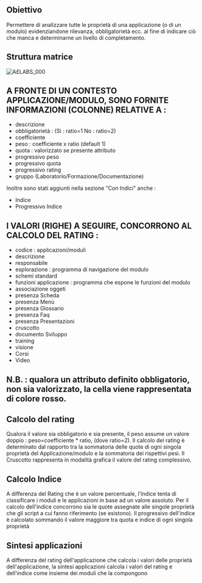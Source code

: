 ## Obiettivo
Permettere di analizzare tutte le proprietà di una applicazione (o di un modulo) evidenziandone rilevanza, obbligatorietà ecc. al fine di indicare ciò che manca e determinarne un livello di completamento.
## Struttura matrice
![A£LABS_000](http://doc.smeup.com/immagini/A£LABS_06/AXLABS_000.png)
## A FRONTE DI UN CONTESTO APPLICAZIONE/MODULO, SONO FORNITE INFORMAZIONI (COLONNE) RELATIVE A : 
-  descrizione
-  obbligatorietà :  (Si :  ratio=1  No :  ratio=2)
-  coefficiente
-  peso :  coefficiente x ratio (default 1)
-  quota :  valorizzato se presente attributo
-  progressivo peso
-  progressivo quota
-  progressivo rating
-  gruppo (Laboratorio/Formazione/Documentazione)

Inoltre sono stati aggiunti nella sezione "Con Indici" anche  : 
-  Indice
-  Progressivo Indice

## I VALORI (RIGHE) A SEGUIRE, CONCORRONO AL CALCOLO DEL RATING : 
-  codice :  applicazioni/moduli
-  descrizione
-  responsabile
-  esplorazione :  programma di navigazione del modulo
-  schemi standard
-  funzioni applicazione :  programma che espone le funzioni del modulo
-  associazione oggeti
-  presenza Scheda
-  presenza Menù
-  presenza Glossario
-  presenza Faq
-  presenza Presentazioni
-  cruscotto
-  documento Sviluppo
-  training
-  visione
-  Corsi
-  Video
## N.B. : qualora un attributo definito obbligatorio, non sia valorizzato, la cella viene rappresentata di colore rosso.

## Calcolo del rating
Qualora il valore sia obbligatorio e sia presente, il peso assume un valore doppio :  peso=coefficiente \* ratio, (dove ratio=2).
Il calcolo del rating è determinato dal rapporto tra la sommatoria delle quote di ogni singola proprietà del Applicazione/modulo e la sommatoria dei rispettivi pesi.
Il Cruscotto rappresenta in modalità grafica il valore del rating complessivo.

## Calcolo Indice
A differenza del Rating che è un valore percentuale, l'Indice tenta di classificare i moduli e le applicazioni in base ad un valore assoluto.
Per il calcolo dell'indice concorrono sia le quote assegnate alle singole proprietà che gli script a cui fanno riferimento (se esistono).
Il progressivo dell'indice è calcolato sommando il valore maggiore tra quota e indice di ogni singola proprietà

## Sintesi applicazioni
A differenza del rating dell'applicazione che calcola i valori delle proprietà dell'applicazione, la sintesi applicazioni calcola i valori del rating e dell'indice come insieme dei moduli che la compongono

